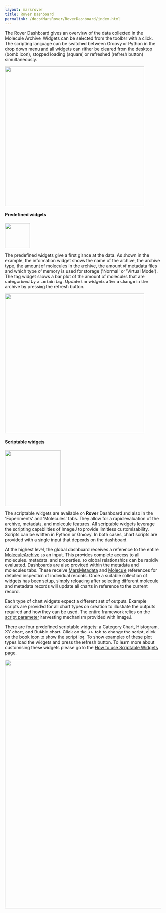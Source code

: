 ```yaml
---
layout: marsrover
title: Rover Dashboard
permalink: /docs/MarsRover/RoverDashboard/index.html
---
```


The Rover Dashboard gives an overview of the data collected in the Molecule Archive.
Widgets can be selected from the toolbar with a click. The scripting language can be switched between Groovy or Python in the drop down menu and all widgets can either be cleared from the desktop (bomb icon), stopped loading (square) or refreshed (refresh button) simultaneously.

<img align='center' src='{{site.baseurl}}/docs/img/Rover/img5.png' width='450' />


#### Predefined widgets
<img align='center' src='{{site.baseurl}}/docs/img/Rover/img2.png' width='80' />

The predefined widgets give a first glance at the data. As shown in the example, the
information widget shows the name of the archive, the archive type, the amount of molecules in the archive, the amount of metadata files and which type of memory is used for storage ('Normal' or 'Virtual Mode'). The tag widget shows a bar plot of the amount of molecules that are categorised by a certain tag.
Update the widgets after a change in the archive by pressing the refresh button.

<img align='center' src='{{site.baseurl}}/docs/img/Rover/img4.png' width='450' />


#### Scriptable widgets
<img align='center' src='{{site.baseurl}}/docs/img/Rover/img3.png' width='180' />

The scriptable widgets are available on **Rover** Dashboard and also in the 'Experiments' and 'Molecules' tabs. They allow for a rapid evaluation of the archive, metadata, and molecule features. All scriptable widgets leverage the scripting capabilities of ImageJ to provide limitless customisability. Scripts can be written in Python or Groovy. In both cases, chart scripts are provided with a single input that depends on the dashboard.

At the highest level, the global dashboard receives a reference to the entire [MoleculeArchive](https://duderstadt-lab.github.io/mars-core/javadoc/de/mpg/biochem/mars/molecule/MoleculeArchive.html) as an input. This provides complete access to all molecules, metadata, and properties, so global relationships can be rapidly evaluated. Dashboards are also provided within the metadata and molecules tabs. These receive [MarsMetadata](https://duderstadt-lab.github.io/mars-core/javadoc/de/mpg/biochem/mars/molecule/MarsMetadata.html) and [Molecule](https://duderstadt-lab.github.io/mars-core/javadoc/de/mpg/biochem/mars/molecule/Molecule.html) references for detailed inspection of individual records. Once a suitable collection of widgets has been setup, simply reloading after selecting different molecule and metadata records will update all charts in reference to the current record.

Each type of chart widgets expect a different set of outputs. Example scripts are provided for all chart types on creation to illustrate the outputs required and how they can be used. The entire framework relies on the [script parameter](https://imagej.net/Script_Parameters) harvesting mechanism provided with ImageJ.

There are four predefined scriptable widgets: a Category Chart, Histogram,
XY chart, and Bubble chart. Click on the <> tab to change the script, click on the book icon to show the script log. To show examples of these plot types load the widgets and press the refresh button.
To learn more about customising these widgets please go to the [How to use Scriptable Widgets](https://duderstadt-lab.github.io/mars-docs/tutorials/workingwithmars/scriptable-widgets/) page.


<img align='center' src='{{site.baseurl}}/docs/img/Rover/img6.png' width='800' />
